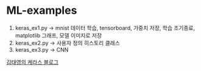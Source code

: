 # ML-examples

1. keras_ex1.py
-> mnist 데이터 학습, tensorboard, 가중치 저장, 학습 조기종료, matplotlib 그래프, 모델 이미지로 저장 
2. keras_ex2.py
-> 사용자 정의 히스토리 클래스 
3. keras_ex3.py
-> CNN

[김태영의 케라스 블로그](https://tykimos.github.io/index.html)
